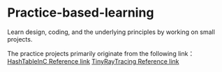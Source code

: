 # Practice-based-learning
Learn design, coding, and the underlying principles by working on small projects.

The practice projects primarily originate from the following link：
[HashTableInC Reference link](https://github.com/jamesroutley/write-a-hash-table)
[TinyRayTracing Reference link](https://github.com/ssloy/tinyraytracer/wiki)